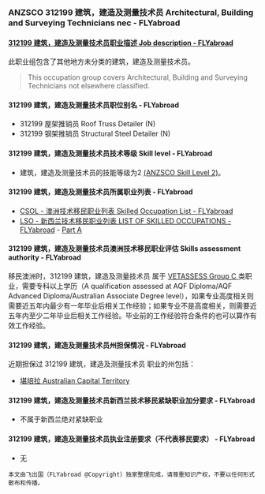 ### ANZSCO 312199 建筑，建造及测量技术员 Architectural, Building and Surveying Technicians nec - FLYabroad ###

#### [312199 建筑，建造及测量技术员职业描述 Job description - FLYabroad](http://www.flyabroadvisa.com/anzsco/3121.html#312199)

此职业组包含了其他地方未分类的建筑，建造及测量技术员。

> This occupation group covers Architectural, Building and Surveying Technicians not elsewhere classified.  

#### 312199 建筑，建造及测量技术员职位别名 - FLYabroad
 
- 312199 屋架推销员 Roof Truss Detailer (N)
- 312199 钢架推销员 Structural Steel Detailer (N)
 
#### 312199 建筑，建造及测量技术员技术等级 Skill level - FLYabroad

- 建筑，建造及测量技术员的技能等级为2 [(ANZSCO Skill Level 2)](http://www.flyabroadvisa.com/anzsco/)。

#### 312199 建筑，建造及测量技术员所属职业列表 - FLYabroad

- [CSOL - 澳洲技术移民职业列表 Skilled Occupation List - FLYabroad](http://www.flyabroadvisa.com/sol/)
- [LSO - 新西兰技术移民职业列表 LIST OF SKILLED OCCUPATIONS - FLYabroad](http://nz.flyabroadvisa.com/lso/) - [Part A](parta)

#### 312199 建筑，建造及测量技术员澳洲技术移民职业评估 Skills assessment authority - FLYabroad

移民澳洲时，312199 建筑，建造及测量技术员 属于 [VETASSESS Group C ](http://www.flyabroadvisa.com/ass/vetassess.html)类职业，需要专科以上学历（A qualification assessed at AQF Diploma/AQF Advanced Diploma/Australian Associate Degree level），如果专业高度相关则需要近五年内最少有一年毕业后相关工作经验；如果专业不是高度相关，则需要近五年内至少二年毕业后相关工作经验。毕业前的工作经验符合条件的也可以算作有效工作经验。

#### 312199 建筑，建造及测量技术员州担保情况 - FLYabroad

近期担保过 312199 建筑，建造及测量技术员 职业的州包括：

- [堪培拉 Australian Capital Territory](http://www.flyabroadvisa.com/zdb/act.html)

#### 312199 建筑，建造及测量技术员新西兰技术移民紧缺职业加分要求 - FLYabroad

- 不属于新西兰绝对紧缺职业

#### 312199 建筑，建造及测量技术员执业注册要求（不代表移民要求） - FLYabroad

- 无

`本文由飞出国（FLYabroad @Copyright）独家整理完成，请尊重知识产权，不要以任何形式散布和传播。`